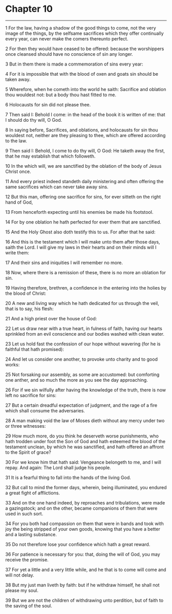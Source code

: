 # Chapter 10

***

1 For the law, having a shadow of the good things to come, not the very image of the things, by the selfsame sacrifices which they offer continually every year, can never make the comers thereunto perfect.

2 For then they would have ceased to be offered: because the worshippers once cleansed should have no conscience of sin any longer.

3 But in them there is made a commemoration of sins every year:

4 For it is impossible that with the blood of oxen and goats sin should be taken away.

5 Wherefore, when he cometh into the world he saith: Sacrifice and oblation thou wouldest not: but a body thou hast fitted to me.

6 Holocausts for sin did not please thee.

7 Then said I: Behold I come: in the head of the book it is written of me: that I should do thy will, O God.

8 In saying before, Sacrifices, and oblations, and holocausts for sin thou wouldest not, neither are they pleasing to thee, which are offered according to the law.

9 Then said I: Behold, I come to do thy will, O God: He taketh away the first, that he may establish that which followeth.

10 In the which will, we are sanctified by the oblation of the body of Jesus Christ once.

11 And every priest indeed standeth daily ministering and often offering the same sacrifices which can never take away sins.

12 But this man, offering one sacrifice for sins, for ever sitteth on the right hand of God,

13 From henceforth expecting until his enemies be made his footstool.

14 For by one oblation he hath perfected for ever them that are sanctified.

15 And the Holy Ghost also doth testify this to us. For after that he said:

16 And this is the testament which I will make unto them after those days, saith the Lord. I will give my laws in their hearts and on their minds will I write them:

17 And their sins and iniquities I will remember no more.

18 Now, where there is a remission of these, there is no more an oblation for sin.

19 Having therefore, brethren, a confidence in the entering into the holies by the blood of Christ:

20 A new and living way which he hath dedicated for us through the veil, that is to say, his flesh:

21 And a high priest over the house of God:

22 Let us draw near with a true heart, in fulness of faith, having our hearts sprinkled from an evil conscience and our bodies washed with clean water.

23 Let us hold fast the confession of our hope without wavering (for he is faithful that hath promised):

24 And let us consider one another, to provoke unto charity and to good works:

25 Not forsaking our assembly, as some are accustomed: but comforting one anther, and so much the more as you see the day approaching.

26 For if we sin wilfully after having the knowledge of the truth, there is now left no sacrifice for sins:

27 But a certain dreadful expectation of judgment, and the rage of a fire which shall consume the adversaries.

28 A man making void the law of Moses dieth without any mercy under two or three witnesses:

29 How much more, do you think he deserveth worse punishments, who hath trodden under foot the Son of God and hath esteemed the blood of the testament unclean, by which he was sanctified, and hath offered an affront to the Spirit of grace?

30 For we know him that hath said: Vengeance belongeth to me, and I will repay. And again: The Lord shall judge his people.

31 It is a fearful thing to fall into the hands of the living God.

32 But call to mind the former days, wherein, being illuminated, you endured a great fight of afflictions.

33 And on the one hand indeed, by reproaches and tribulations, were made a gazingstock; and on the other, became companions of them that were used in such sort.

34 For you both had compassion on them that were in bands and took with joy the being stripped of your own goods, knowing that you have a better and a lasting substance.

35 Do not therefore lose your confidence which hath a great reward.

36 For patience is necessary for you: that, doing the will of God, you may receive the promise.

37 For yet a little and a very little while, and he that is to come will come and will not delay.

38 But my just man liveth by faith: but if he withdraw himself, he shall not please my soul.

39 But we are not the children of withdrawing unto perdition, but of faith to the saving of the soul.

